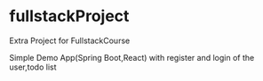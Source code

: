 # fullstackProject
Extra Project for FullstackCourse

Simple Demo App(Spring Boot,React) with register and login of the user,todo list
